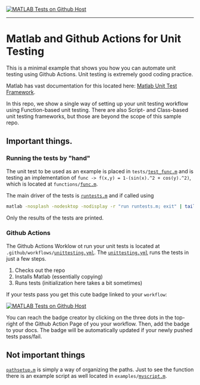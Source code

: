 [![MATLAB Tests on Github Host](https://github.com/lsawade/matlabghactions_example/actions/workflows/unittesting.yml/badge.svg)](https://github.com/lsawade/matlabghactions_example/actions/workflows/unittesting.yml)

---

# Matlab and Github Actions for Unit Testing

This is a minimal example that shows you how you can automate unit testing using
Github Actions. Unit testing is extremely good coding practice. 

Matlab has vast documentation for this located here: [Matlab Unit Test
Framework](https://www.mathworks.com/help/matlab/matlab-unit-test-framework.html).

In this repo, we show a single way of setting up your unit testing workflow
using Function-based unit testing. There are also Script- and Class-based unit
testing frameworks, but those are beyond the scope of this sample repo.

## Important things.

### Running the tests by "hand"

The unit test to be used as an example is placed in `tests/`[`test_func.m`] and
is testing an implementation of `func -> f(x,y) = 1-(sin(x).^2 + cos(y).^2)`,
which is located at `functions/`[`func.m`].

The main driver of the tests is [`runtests.m`] and if called using 

```bash
matlab -nosplash -nodesktop -nodisplay -r "run runtests.m; exit" | tail +10
```

Only the results of the tests are printed.

### Github Actions

The Github Actions Worklow ot run your unit tests is located at
`.github/workflows/`[`unittesting.yml`]. The [`unittesting.yml`] runs the tests
in just a few steps.

1. Checks out the repo
2. Installs Matlab (essentially copying)
3. Runs tests (initialization here takes a bit sometimes)

If your tests pass you get this cute badge linked to your `workflow`:

[![MATLAB Tests on Github Host](https://github.com/lsawade/matlabghactions_example/actions/workflows/unittesting.yml/badge.svg)](https://github.com/lsawade/matlabghactions_example/actions/workflows/unittesting.yml)

You can reach the badge creator by clicking on the three dots in the top-right
of the Github Action Page of you your workflow. Then, add the badge to your
docs. The badge will be automatically updated if your newly pushed tests
pass/fail. 

## Not important things

[`pathsetup.m`] is simply a way of organizing the paths. Just to see the
function there is an example script as well located in
`examples/`[`myscript.m`].






[`myscript.m`]: examples/myscript.m
[`func.m`]: functions/func.m
[`test_func.m`]: tests/test_func.m
[`runtests.m`]: runtests.m
[`pathsetup.m`]: pathsetup.m
[`unittesting.yml`]: .github/workflows/unittesting.yml
